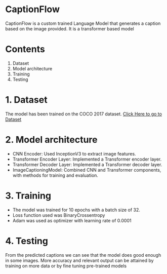 # CaptionFlow
CaptionFlow is a custom trained Language Model that generates a caption based on the image provided. It is a transformer based model

# Contents
1. Dataset
2. Model architecture
3. Training
4. Testing

# 1. Dataset
The model has been trained on the COCO 2017 dataset. [Click Here to go to Dataset](https://www.kaggle.com/datasets/awsaf49/coco-2017-dataset)

# 2. Model architecture
- CNN Encoder: Used InceptionV3 to extract image features.
- Transformer Encoder Layer: Implemented a Transformer encoder layer.
- Transformer Decoder Layer: Implemented a Transformer decoder layer.
- ImageCaptioningModel: Combined CNN and Transformer components, with methods for training and evaluation.

# 3. Training
- The model was trained for 10 epochs with a batch size of 32.
- Loss function used was BinaryCrossentropy
- Adam was used as optimizer with learning rate of 0.0001

# 4. Testing
From the predicted captions we can see that the model does good enough in some images. More accuracy and relevant output can be attained by training on more data or by fine tuning pre-trained models
